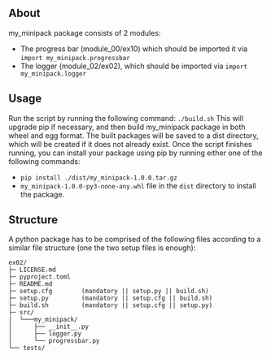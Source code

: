 ## About
my_minipack package consists of 2 modules:
* The progress bar (module_00/ex10) which should be imported it via ```import my_minipack.progressbar```
* The logger (module_02/ex02), which should be imported via ```import my_minipack.logger```

## Usage
Run the script by running the following command:
```./build.sh```
This will upgrade pip if necessary, and then build my_minipack package in both wheel and egg format.
The built packages will be saved to a dist directory, which will be created if it does not already exist.
Once the script finishes running, you can install your package using pip by running either one of the following commands:
* ```pip install ./dist/my_minipack-1.0.0.tar.gz```
* ```my_minipack-1.0.0-py3-none-any.whl``` file in the ```dist``` directory to install the package.

## Structure
A python package has to be comprised of the following files according to a similar file structure (one the two setup files is enough):
```
ex02/
├─ LICENSE.md
├─ pyproject.toml
├─ README.md 
├─ setup.cfg        (mandatory || setup.py || build.sh)
├─ setup.py         (mandatory || setup.cfg || build.sh)
├─ build.sh         (mandatory || setup.cfg || setup.py)
├─ src/
|  └───my_minipack/
│      ├── __init__.py
│      ├── logger.py
│      └── progressbar.py
└── tests/
```